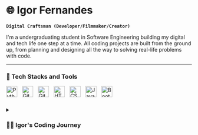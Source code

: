 # 🌐 Igor Fernandes
**`Digital Craftsman (Developer/Filmmaker/Creator)`**

I'm a undergraduating student in Software Engineering building my digital and tech life one step at a time. All coding projects are built from the ground up, from planning and designing all the way to solving real-life problems with code.

---

### 🧰 Tech Stacks and Tools

<img align="left" alt="Python" width="30px" style="padding-right:10px;" src="https://cdn.jsdelivr.net/gh/devicons/devicon/icons/python/python-plain.svg" />
<img align="left" alt="Git" width="30px" style="padding-right:10px;" src="https://cdn.jsdelivr.net/gh/devicons/devicon/icons/git/git-original.svg" />
<img align="left" alt="GitHub" width="30px" style="padding-right:10px;" src="https://cdn.jsdelivr.net/gh/devicons/devicon/icons/github/github-original.svg" />
<img align="left" alt="HTML" width="30px" style="padding-right:10px;" src="https://cdn.jsdelivr.net/gh/devicons/devicon/icons/html5/html5-plain.svg" />
<img align="left" alt="CSS" width="30px" style="padding-right:10px;" src="https://cdn.jsdelivr.net/gh/devicons/devicon/icons/css3/css3-plain.svg" />
<img align="left" alt="JavaScript" width="30px" style="padding-right:10px;" src="https://cdn.jsdelivr.net/gh/devicons/devicon/icons/javascript/javascript-plain.svg" />
<img align="left" alt="Bootstrap" width="30px" style="padding-right:10px;" src="https://cdn.jsdelivr.net/gh/devicons/devicon@latest/icons/bootstrap/bootstrap-original.svg" />
<br />

#

<details>
 <summary><h3>👨‍💻 Igor's Coding Journey</h3></summary>
    I started my coding journey as a software engineering student with a passion to learn everything about the tech world. I always want to learn new skills, so I started teaching myself Python, data structures and algorithms, and web development, and I just love it all.
